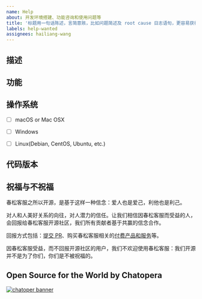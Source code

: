 ```yaml
---
name: Help
about: 开发环境搭建、功能咨询和使用问题等
title: '标题用一句话陈述，言简意赅，比如问题简述及 root cause 日志语句，更容易获得帮助'
labels: help-wanted
assignees: hailiang-wang
---
```


<!-- Sponsor this project / 开源项目支持方 -->
<!-- Chatopera 云服务：低代码、无代码方式定制智能对话机器人，查看 https://bot.chatopera.com/ -->
<!-- 春松客服：快速获得好用的开源客服系统，查看 https://www.cskefu.com/ -->

## 描述
<!-- 详细描述问题后优先处理解决！ 截图、错误日志等 -->

## 功能
<!-- 针对某功能，需要提供详细描述文档 -->


## 操作系统

- [ ] macOS or Mac OSX
- [ ] Windows
- [ ] Linux(Debian, CentOS, Ubuntu, etc.)


## 代码版本
<!-- Git commit hash (`git rev-parse HEAD`)，进入代码库并执行 -->


## 祝福与不祝福

春松客服之所以开源，是基于这样一种信念：爱人也是爱己，利他也是利己。

对人和人美好关系的向往，对人潜力的信任。让我们相信因春松客服而受益的人，会回报给春松客服开源社区，我们所有贡献者基于共赢的信念合作。

回报方式包括：[提交 PR](https://github.com/chatopera/cskefu/blob/osc/CONTRIBUTING.md)、购买春松客服相关的[付费产品和服务](https://www.chatopera.com/price.html)等。

因春松客服受益，而不回报开源社区的用户，我们不欢迎使用春松客服：我们开源并不是为了你们，你们是不被祝福的。

## Open Source for the World by Chatopera 

[![chatoper banner][co-banner-image]][co-url]

[co-banner-image]: https://user-images.githubusercontent.com/3538629/42383104-da925942-8168-11e8-8195-868d5fcec170.png
[co-url]: https://www.chatopera.com
